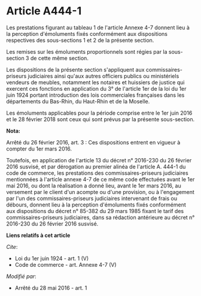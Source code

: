 # Article A444-1

Les prestations figurant au tableau 1 de l'article Annexe 4-7 donnent lieu à la perception d'émoluments fixés conformément
aux dispositions respectives des sous-sections 1 et 2 de la présente section. 

Les remises sur les émoluments proportionnels sont régies par la sous-section 3 de cette même section. 

Les dispositions de la présente section s'appliquent aux commissaires-priseurs judiciaires ainsi qu'aux autres officiers
publics ou ministériels vendeurs de meubles, notamment les notaires et huissiers de justice qui exercent ces fonctions en
application du 3° de l'article 1er de la loi du 1er juin 1924 portant introduction des lois commerciales françaises dans les
départements du Bas-Rhin, du Haut-Rhin et de la Moselle. 

Les émoluments applicables pour la période comprise entre le 1er juin 2016 et le 28 février 2018 sont ceux qui sont prévus
par la présente sous-section.

**Nota:**

Arrêté du 26 février 2016, art. 3 : Ces dispositions entrent en vigueur à compter du 1er mars 2016.

Toutefois, en application de l'article 13 du décret n° 2016-230 du 26 février 2016 susvisé, et par dérogation au premier
alinéa de l'article A. 444-1 du code de commerce, les prestations des commissaires-priseurs judiciaires mentionnées à
l'article annexe 4-7 de ce même code effectuées avant le 1er mai 2016, ou dont la réalisation a donné lieu, avant le 1er mars
2016, au versement par le client d'un acompte ou d'une provision, ou à l'engagement par l'un des commissaires-priseurs
judiciaires intervenant de frais ou débours, donnent lieu à la perception d'émoluments fixés conformément aux dispositions du
décret n° 85-382 du 29 mars 1985 fixant le tarif des commissaires-priseurs judiciaires, dans sa rédaction antérieure au
décret n° 2016-230 du 26 février 2016 susvisé.

**Liens relatifs à cet article**

_Cite_:

  - Loi du 1er juin 1924 - art. 1 (V)
  - Code de commerce - art. Annexe 4-7 (V)

_Modifié par_:

  - Arrêté du 28 mai 2016 - art. 1
